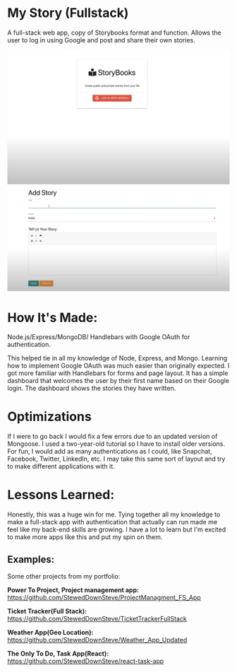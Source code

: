 
# My Story (Fullstack)
A full-stack web app, copy of Storybooks format and function. Allows the user to log in using Google and post and share their own stories.

![StorybooklogingImg](https://github.com/StewedDownSteve/storybookscopy/blob/main/storybook_login_img.png?raw=true)
![StorybookImg](https://github.com/StewedDownSteve/storybookscopy/blob/main/storybook_add_img.png?raw=true)



# How It's Made:
 Node.js/Express/MongoDB/ Handlebars with Google OAuth for authentication. 

This helped tie in all my knowledge of Node, Express, and Mongo. Learning how to implement Google OAuth was much easier than originally expected. I got more familiar with Handlebars for forms and page layout. It has a simple dashboard that welcomes the user by their first name based on their Google login. The dashboard shows the stories they have written.

# Optimizations

If I were to go back I would fix a few errors due to an updated version of Mongoose. I used a two-year-old tutorial so I have to install older versions.
For fun, I would add as many authentications as I could, like Snapchat, Facebook, Twitter, LinkedIn, etc. I may take this same sort of layout and try to make different applications with it.
  

# Lessons Learned:
Honestly, this was a huge win for me. Tying together all my knowledge to make a full-stack app with authentication that actually can run made me feel like my back-end skills are growing. I have a lot to learn but I'm excited to make more apps like this and put my spin on them.

## Examples:
Some other projects from my portfolio:

**Power To Project, Project management app:** https://github.com/StewedDownSteve/ProjectManagment_FS_App

**Ticket Tracker(Full Stack):** https://github.com/StewedDownSteve/TicketTrackerFullStack

**Weather App(Geo Location):** https://github.com/StewedDownSteve/Weather_App_Updated

**The Only To Do, Task App(React):** https://github.com/StewedDownSteve/react-task-app
